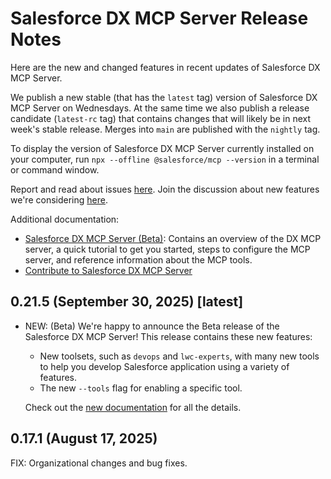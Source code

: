 # Salesforce DX MCP Server Release Notes

Here are the new and changed features in recent updates of Salesforce DX MCP Server.

We publish a new stable (that has the `latest` tag) version of Salesforce DX MCP Server on Wednesdays. At the same time we also publish a release candidate (`latest-rc` tag) that contains changes that will likely be in next week's stable release. Merges into `main` are published with the `nightly` tag.

To display the version of Salesforce DX MCP Server currently installed on your computer, run `npx --offline @salesforce/mcp --version` in a terminal or command window.

Report and read about issues [here](https://github.com/forcedotcom/mcp/issues). Join the discussion about new features we're considering [here](https://github.com/forcedotcom/mcp/discussions).

Additional documentation:

- [Salesforce DX MCP Server (Beta)](https://developer.salesforce.com/docs/atlas.en-us.sfdx_dev.meta/sfdx_dev/sfdx_dev_mcp.htm): Contains an overview of the DX MCP server, a quick tutorial to get you started, steps to configure the MCP server, and reference information about the MCP tools.
- [Contribute to Salesforce DX MCP Server](https://github.com/salesforcecli/mcp/blob/main/DEVELOPING.md)

## 0.21.5 (September 30, 2025) [latest]

* NEW: (Beta) We're happy to announce the Beta release of the Salesforce DX MCP Server!  This release contains these new features:

    * New toolsets, such as `devops` and `lwc-experts`, with many new tools to help you develop Salesforce application using a variety of features.
    * The new `--tools` flag for enabling a specific tool.   

  Check out the [new documentation](https://developer.salesforce.com/docs/atlas.en-us.sfdx_dev.meta/sfdx_dev/sfdx_dev_mcp.htm) for all the details. 


## 0.17.1 (August 17, 2025)

FIX: Organizational changes and bug fixes.
